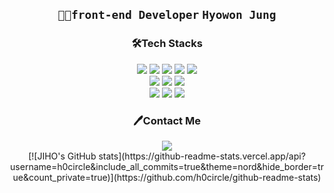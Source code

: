 <div align="center">
 <h2>
 <code>👩‍💻front-end Developer</code>
 <code>Hyowon Jung</code>
 </h2>
 
<h3>🛠Tech Stacks</h3>
<div dir="auto">
 <img src="https://img.shields.io/badge/HTML5-353535?style=for-the-badge&logo=HTML5&logoColor=E34F26"/>
 <img src="https://img.shields.io/badge/CSS3-353535?style=for-the-badge&logo=CSS3&logoColor=1572B6"/>
 <img src="https://img.shields.io/badge/JavaScript-353535?style=for-the-badge&logo=JavaScript&logoColor=F7DF1E"/>
 <img src="https://img.shields.io/badge/React-353535?style=for-the-badge&logo=React&logoColor=61DAFB"/>
 <img src="https://img.shields.io/badge/Svelte-353535?style=for-the-badge&logo=Svelte&logoColor=FF3E00"/></br>
 <img src="https://img.shields.io/badge/Styled Components-353535?style=for-the-badge&logo=Styled Components&logoColor=DB7093"/>
 <img src="https://img.shields.io/badge/Sass-353535?style=for-the-badge&logo=Sass&logoColor=CC6699"/>
 <img src="https://img.shields.io/badge/three.js-353535?style=for-the-badge&logo=three.js&logoColor=ffffff"/></br>
 <img src="https://img.shields.io/badge/Adobe Photoshop-353535?style=for-the-badge&logo=Adobe Photoshop&logoColor=31A8FF"/>
 <img src="https://img.shields.io/badge/Adobe Illustrator-353535?style=for-the-badge&logo=Adobe Illustrator&logoColor=FF9A00"/>
 <img src="https://img.shields.io/badge/Adobe After Effects-353535?style=for-the-badge&logo=Adobe After Effects&logoColor=9999FF"/>
</div>
<h3>🖊Contact Me</h3>
 <div>
   <a href="mailto:hcircle093@gmail.com" target="_blank"><img src="https://img.shields.io/badge/Gmail-353535?style=for-the-badge&logo=Gmail&logoColor=EA4335"/></a>
 </div>
 [![JIHO's GitHub stats](https://github-readme-stats.vercel.app/api?username=h0circle&include_all_commits=true&theme=nord&hide_border=true&count_private=true)](https://github.com/h0circle/github-readme-stats)
</div>
